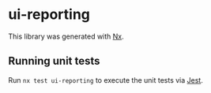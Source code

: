 # ui-reporting

This library was generated with [Nx](https://nx.dev).

## Running unit tests

Run `nx test ui-reporting` to execute the unit tests via [Jest](https://jestjs.io).
